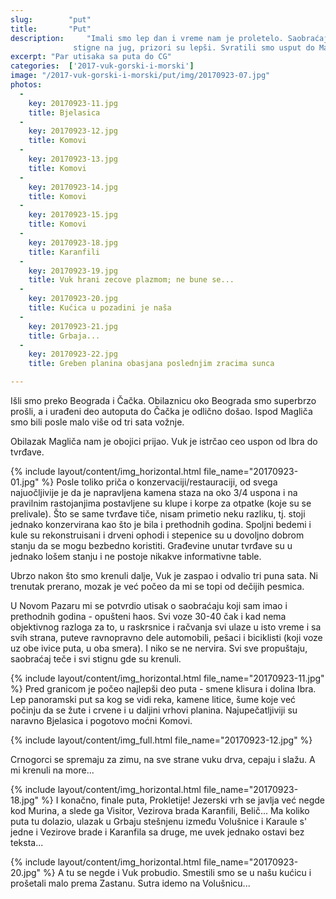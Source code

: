 ```yaml
---
slug:        "put"
title:       "Put"
description:     "Imali smo lep dan i vreme nam je proletelo. Saobraćajnice su dobre, nije bilo gužve a što se dalje
              stigne na jug, prizori su lepši. Svratili smo usput do Magliča."
excerpt: "Par utisaka sa puta do CG"
categories:  ['2017-vuk-gorski-i-morski']
image: "/2017-vuk-gorski-i-morski/put/img/20170923-07.jpg"
photos:
  -
    key: 20170923-11.jpg
    title: Bjelasica
  -
    key: 20170923-12.jpg
    title: Komovi
  -
    key: 20170923-13.jpg
    title: Komovi
  -
    key: 20170923-14.jpg
    title: Komovi
  -
    key: 20170923-15.jpg
    title: Komovi
  -
    key: 20170923-18.jpg
    title: Karanfili
  -
    key: 20170923-19.jpg
    title: Vuk hrani zecove plazmom; ne bune se...
  -
    key: 20170923-20.jpg
    title: Kućica u pozadini je naša
  -
    key: 20170923-21.jpg
    title: Grbaja...
  -
    key: 20170923-22.jpg
    title: Greben planina obasjana poslednjim zracima sunca

---
```


Išli smo preko Beograda i Čačka. Obilaznicu oko Beograda smo superbrzo prošli, a i urađeni deo autoputa do Čačka
je odlično došao. Ispod Magliča smo bili posle malo više od tri sata vožnje.

Obilazak Magliča nam je obojici prijao. Vuk je istrčao ceo uspon od Ibra do tvrđave.

{% include layout/content/img_horizontal.html file_name="20170923-01.jpg" %}
Posle toliko priča o konzervaciji/restauraciji, od svega najuočljivije je da je napravljena kamena staza na oko
3/4 uspona i na pravilnim rastojanjima postavljene su klupe i korpe za otpatke (koje su se prelivale). Što se same
tvrđave tiče, nisam primetio neku razliku, tj. stoji jednako konzervirana kao što je bila i prethodnih godina.
Spoljni bedemi i kule su rekonstruisani i drveni ophodi i stepenice su u dovoljno dobrom stanju da se 
mogu bezbedno koristiti. Građevine unutar tvrđave su u jednako lošem stanju i ne postoje nikakve informativne
table.

Ubrzo nakon što smo krenuli dalje, Vuk je zaspao i odvalio tri puna sata. Ni trenutak prerano, mozak je već
počeo da mi se topi od dečijih pesmica.

U Novom Pazaru mi se potvrdio utisak o saobraćaju koji sam imao i prethodnih godina - opušteni haos. Svi voze 30-40
čak i kad nema objektivnog razloga za to, u raskrsnice i račvanja svi ulaze u isto vreme i sa svih strana,
puteve ravnopravno dele automobili, pešaci i biciklisti (koji voze uz obe ivice puta, u oba smera). I niko se ne
nervira. Svi sve propuštaju, saobraćaj teče i svi stignu gde su krenuli.

{% include layout/content/img_horizontal.html file_name="20170923-11.jpg" %}
Pred granicom je počeo najlepši deo puta - smene klisura i dolina Ibra. Lep panoramski put sa kog se vidi reka,
kamene litice, šume koje već počinju da se žute i crvene i u daljini vrhovi planina. Najupečatljiviji su naravno
Bjelasica i pogotovo moćni Komovi.

{% include layout/content/img_full.html file_name="20170923-12.jpg" %}

Crnogorci se spremaju za zimu, na sve strane vuku drva, cepaju i slažu. A mi krenuli na more...

{% include layout/content/img_horizontal.html file_name="20170923-18.jpg" %}
I konačno, finale puta, Prokletije! Jezerski vrh se javlja već negde kod Murina, a slede ga Visitor, Vezirova brada
Karanfili, Belič... Ma koliko puta tu dolazio, ulazak u Grbaju stešnjenu između Volušnice i Karaule s' jedne i 
Vezirove brade i Karanfila sa druge, me uvek jednako ostavi bez teksta...

{% include layout/content/img_horizontal.html file_name="20170923-20.jpg" %}
A tu se negde i Vuk probudio. Smestili smo se u našu kućicu i prošetali malo prema Zastanu. Sutra idemo na
Volušnicu...